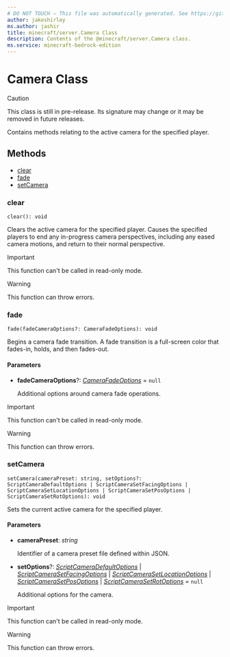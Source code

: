```yaml
---
# DO NOT TOUCH — This file was automatically generated. See https://github.com/mojang/minecraftapidocsgenerator to modify descriptions, examples, etc.
author: jakeshirley
ms.author: jashir
title: minecraft/server.Camera Class
description: Contents of the @minecraft/server.Camera class.
ms.service: minecraft-bedrock-edition
---
```

# Camera Class

> [!CAUTION]
> This class is still in pre-release.  Its signature may change or it may be removed in future releases.

Contains methods relating to the active camera for the specified player.

## Methods
- [clear](#clear)
- [fade](#fade)
- [setCamera](#setcamera)

### **clear**
`
clear(): void
`

Clears the active camera for the specified player. Causes the specified players to end any in-progress camera perspectives, including any eased camera motions, and return to their normal perspective.

> [!IMPORTANT]
> This function can't be called in read-only mode.

> [!WARNING]
> This function can throw errors.

### **fade**
`
fade(fadeCameraOptions?: CameraFadeOptions): void
`

Begins a camera fade transition. A fade transition is a full-screen color that fades-in, holds, and then fades-out.

#### **Parameters**
- **fadeCameraOptions**?: [*CameraFadeOptions*](CameraFadeOptions.md) = `null`
  
  Additional options around camera fade operations.

> [!IMPORTANT]
> This function can't be called in read-only mode.

> [!WARNING]
> This function can throw errors.

### **setCamera**
`
setCamera(cameraPreset: string, setOptions?: ScriptCameraDefaultOptions | ScriptCameraSetFacingOptions | ScriptCameraSetLocationOptions | ScriptCameraSetPosOptions | ScriptCameraSetRotOptions): void
`

Sets the current active camera for the specified player.

#### **Parameters**
- **cameraPreset**: *string*
  
  Identifier of a camera preset file defined within JSON.
- **setOptions**?: [*ScriptCameraDefaultOptions*](ScriptCameraDefaultOptions.md) | [*ScriptCameraSetFacingOptions*](ScriptCameraSetFacingOptions.md) | [*ScriptCameraSetLocationOptions*](ScriptCameraSetLocationOptions.md) | [*ScriptCameraSetPosOptions*](ScriptCameraSetPosOptions.md) | [*ScriptCameraSetRotOptions*](ScriptCameraSetRotOptions.md) = `null`
  
  Additional options for the camera.

> [!IMPORTANT]
> This function can't be called in read-only mode.

> [!WARNING]
> This function can throw errors.
